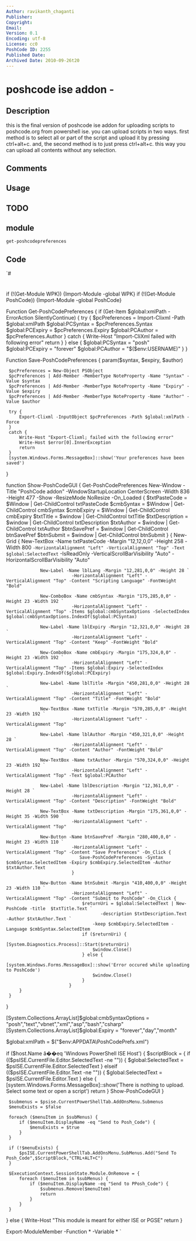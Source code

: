```yaml
---
Author: ravikanth_chaganti
Publisher: 
Copyright: 
Email: 
Version: 0.1
Encoding: utf-8
License: cc0
PoshCode ID: 2255
Published Date: 
Archived Date: 2010-09-26t20
---
```


# poshcode ise addon - 

## Description

this is the final version of poshcode ise addon for uploading scripts to poshcode.org from powershell ise. you can upload scripts in two ways. first method is to select all or part of the script and upload it by pressing ctrl+alt+c. and, the second method is to just press ctrl+alt+c. this way you can upload all contents without any selection.

## Comments



## Usage



## TODO



## module

`get-poshcodepreferences`

## Code

`#
 #
 if (!(Get-Module WPK)) {Import-Module -global WPK}
 if (!(Get-Module PoshCode)) {Import-Module -global PoshCode}
 
 Function Get-PoshCodePreferences {
     if (Get-Item $global:xmlPath -ErrorAction SilentlyContinue) {
         try {
             $pcPreferences = Import-Clixml -Path $global:xmlPath
             $global:PCSyntax = $pcPreferences.Syntax
             $global:PCExpiry = $pcPreferences.Expiry
             $global:PCAuthor = $pcPreferences.Author
         }
         catch {
             Write-Host "Import-CliXml failed with following error"
             return
         }
     } else {
         $global:PCSyntax = "posh"
         $global:PCExpiry = "forever"
         $global:PCAuthor = "$($env:USERNAME)"
     }
 }
 
 Function Save-PoshCodePreferences {
     param($syntax, $expiry, $author)
     
     $pcPreferences = New-Object PSObject
     $pcPreferences | Add-Member -MemberType NoteProperty -Name "Syntax" -Value $syntax
     $pcPreferences | Add-Member -MemberType NoteProperty -Name "Expiry" -Value $expiry
     $pcPreferences | Add-Member -MemberType NoteProperty -Name "Author" -Value $author
     
     try {
         Export-Clixml -InputObject $pcPreferences -Path $global:xmlPath -Force
     }
     catch {
         Write-Host "Export-Clixml; failed with the following error"
         Write-Host $error[0].InnerException
         return
     }
     [system.Windows.Forms.MessageBox]::show('Your preferences have been saved')
 }
 
 function Show-PoshCodeGUI {
     Get-PoshCodePreferences
     New-Window -Title "PoshCode addon" -WindowStartupLocation CenterScreen -Width 836 -Height 477 -Show -ResizeMode NoResize -On_Loaded {
         $txtPasteCode     = $Window | Get-ChildControl txtPasteCode
         $cmbSyntax        = $Window | Get-ChildControl cmbSyntax
         $cmbExpiry        = $Window | Get-ChildControl cmbExpiry
         $txtTitle         = $window | Get-ChildControl txtTitle
         $txtDescription   = $window | Get-ChildControl txtDescription
         $txtAuthor        = $window | Get-ChildControl txtAuthor
 		$btnSavePref	  = $window | Get-ChildControl btnSavePref
 		$btnSubmit	 	  = $window | Get-ChildControl btnSubmit
     } {
             New-Grid {
                 New-TextBox -Name txtPasteCode -Margin "12,12,0,0" -Height 258 -Width 800 `
                             -HorizontalAlignment "Left" -VerticalAlignment "Top" -Text $global:SelectedText `
                             -IsReadOnly -VerticalScrollBarVisibility "Auto" -HorizontalScrollBarVisibility "Auto"
                         
                 New-Label -Name lblLang -Margin "12,281,0,0" -Height 28 `
                             -HorizontalAlignment "Left" -VerticalAlignment "Top" -Content "Scripting Language" -FontWeight "Bold"
             
                 New-ComboBox -Name cmbSyntax -Margin "175,285,0,0" -Height 23 -Width 192 `
                             -HorizontalAlignment "Left" -VerticalAlignment "Top" -Items $global:cmbSyntaxOptions -SelectedIndex $global:cmbSyntaxOptions.IndexOf($global:PCSyntax)
                 
                 New-Label -Name lblExpiry -Margin "12,321,0,0" -Height 28 `
                             -HorizontalAlignment "Left" -VerticalAlignment "Top" -Content "Keep" -FontWeight "Bold"
             
                 New-ComboBox -Name cmbExpiry -Margin "175,324,0,0" -Height 23 -Width 192 `
                             -HorizontalAlignment "Left" -VerticalAlignment "Top" -Items $global:Expiry -SelectedIndex $global:Expiry.IndexOf($global:PCExpiry)
                         
                 New-Label -Name lblTitle -Margin "450,281,0,0" -Height 28 `
                             -HorizontalAlignment "Left" -VerticalAlignment "Top" -Content "Title" -FontWeight "Bold"
             
                 New-TextBox -Name txtTitle -Margin "570,285,0,0" -Height 23 -Width 192 `
                             -HorizontalAlignment "Left" -VerticalAlignment "Top"
                                     
                 New-Label -Name lblAuthor -Margin "450,321,0,0" -Height 28 `
                             -HorizontalAlignment "Left" -VerticalAlignment "Top" -Content "Author" -FontWeight "Bold"
             
                 New-TextBox -Name txtAuthor -Margin "570,324,0,0" -Height 23 -Width 192 `
                             -HorizontalAlignment "Left" -VerticalAlignment "Top" -Text $global:PCAuthor
 
                 New-Label -Name lblDescription -Margin "12,361,0,0" -Height 28 `
                             -HorizontalAlignment "Left" -VerticalAlignment "Top" -Content "Description" -FontWeight "Bold"
                         
                 New-TextBox -Name txtDescription -Margin "175,361,0,0" -Height 35 -Width 590 `
                             -HorizontalAlignment "Left" -VerticalAlignment "Top"                           
             
                 New-Button -Name btnSavePref -Margin "280,400,0,0" -Height 23 -Width 110 `
                             -HorizontalAlignment "Left" -VerticalAlignment "Top" -Content "Save Preferences" -On_Click {
 								Save-PoshCodePreferences -Syntax $cmbSyntax.SelectedItem -Expiry $cmbExpiry.SelectedItem -Author $txtAuthor.Text
                             }
             
                 New-Button -Name btnSubmit -Margin "410,400,0,0" -Height 23 -Width 110 `
                             -HorizontalAlignment "Left" -VerticalAlignment "Top" -Content "Submit to PoshCode" -On_Click {
                                 $returnUri = $global:SelectedText | New-PoshCode -title  $txtTitle.Text `
                                    	-description $txtDescription.Text -Author $txtAuthor.Text `
                                     -keep $cmbExpiry.SelectedItem -Language $cmbSyntax.SelectedItem
                                 if ($returnUri) {
                                     [System.Diagnostics.Process]::Start($returnUri)
                                     $window.Close()
                                 } else {
                                     [system.Windows.Forms.MessageBox]::show('Error occured while uploading to PoshCode')
                                     $window.Close()
                                 }
 							}
         }
     }
 }
 
 [System.Collections.ArrayList]$global:cmbSyntaxOptions = "posh","text","vbnet","xml","asp","bash","csharp"
 [System.Collections.ArrayList]$global:Expiry = "forever","day","month"
 
 $global:xmlPath = $("$env:APPDATA\PoshCodePrefs.xml")
 
 if ($host.Name â��eq 'Windows PowerShell ISE Host') {
     $scriptBlock = {
         if (($psISE.CurrentFile.Editor.SelectedText -ne "")) {
             $global:SelectedText = $psISE.CurrentFile.Editor.SelectedText
         } elseif (($psISE.CurrentFile.Editor.Text -ne "")) {
                 $global:SelectedText = $psISE.CurrentFile.Editor.Text
         } else {
             [system.Windows.Forms.MessageBox]::show('There is nothing to upload. Select some text or open a script')
             return
         }
         Show-PoshCodeGUI
     }
     
     $submenus = $psise.CurrentPowerShellTab.AddOnsMenu.Submenus
     $menuExists = $false
     
     foreach ($menuItem in $subMenus) {
         if ($menuItem.DisplayName -eq "Send to Posh_Code") {
             $menuExists = $true
         }
     }
     
     if (!$menuExists) {
         $psISE.CurrentPowerShellTab.AddOnsMenu.SubMenus.Add("Send To Posh_Code",$ScriptBlock,"CTRL+ALT+C")
     }
     
     $ExecutionContext.SessionState.Module.OnRemove = {
         foreach ($menuItem in $subMenus) {
             if ($menuItem.DisplayName -eq "Send to PPosh_Code") {
                 $submenus.Remove($menuItem)
                 return
             }
         }
     }
 } else {
     Write-Host "This module is meant for either ISE or PGSE"
     return
 }
 
 Export-ModuleMember -Function * -Variable *
`

